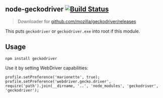 ## node-geckodriver [![Build Status](https://travis-ci.org/vladikoff/node-geckodriver.svg?branch=master)](https://travis-ci.org/vladikoff/node-geckodriver)

> Downloader for [github.com/mozilla/geckodriver/releases](https://github.com/mozilla/geckodriver/releases)

This puts `geckodriver` or `geckodriver.exe` into root if this module.

## Usage

```
npm install geckodriver
```

Use it by setting WebDriver capabilities:

```
profile.setPreference('marionette', true);
profile.setPreference('webdriver.gecko.driver', require('path').join(__dirname, '..', 'node_modules', 'geckodriver', 'geckodriver');
```
